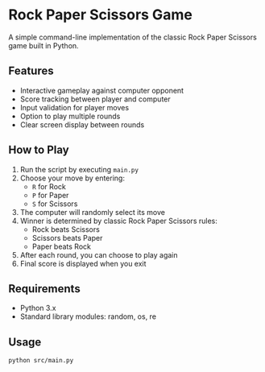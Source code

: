 # Rock Paper Scissors Game

A simple command-line implementation of the classic Rock Paper Scissors game built in Python.

## Features

- Interactive gameplay against computer opponent
- Score tracking between player and computer
- Input validation for player moves
- Option to play multiple rounds
- Clear screen display between rounds

## How to Play

1. Run the script by executing `main.py`
2. Choose your move by entering:
   - `R` for Rock
   - `P` for Paper 
   - `S` for Scissors
3. The computer will randomly select its move
4. Winner is determined by classic Rock Paper Scissors rules:
   - Rock beats Scissors
   - Scissors beats Paper
   - Paper beats Rock
5. After each round, you can choose to play again
6. Final score is displayed when you exit

## Requirements

- Python 3.x
- Standard library modules: random, os, re

## Usage

```bash
python src/main.py
```

